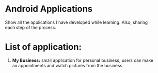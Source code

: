 # Android Applications
Show all the applications I have developed while learning.
Also, sharing each step of the process.

# List of application:
1. <b>My Business:</b>
  small application for personal business, users can make an appointments and watch pictures from the business.
